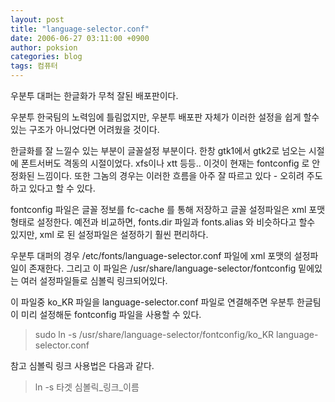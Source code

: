 ```yaml
---
layout: post
title: "language-selector.conf"
date: 2006-06-27 03:11:00 +0900
author: poksion
categories: blog
tags: 컴퓨터
---
```


우분투 대퍼는 한글화가 무척 잘된 배포판이다.

우분투 한국팀의 노력임에 틀림없지만, 우분투 배포판 자체가 이러한 설정을 쉽게 할수 있는 구조가 아니었다면 어려웠을 것이다.

한글화를 잘 느낄수 있는 부분이 글꼴설정 부분이다. 한창 gtk1에서 gtk2로 넘오는 시절에 폰트서버도 격동의 시절이었다. xfs이나 xtt 등등.. 이것이 현재는 fontconfig 로 안정화된 느낌이다. 또한 그놈의 경우는 이러한 흐름을 아주 잘 따르고 있다 - 오히려 주도하고 있다고 할 수 있다.

fontconfig 파일은 글꼴 정보를 fc-cache 를 통해 저장하고 글꼴 설정파일은 xml 포맷 형태로 설정한다. 예전과 비교하면, fonts.dir 파일과 fonts.alias 와 비슷하다고 할수 있지만, xml 로 된 설정파일은 설정하기 훨씬 편리하다.

우분투 대퍼의 경우 /etc/fonts/language-selector.conf 파일에 xml 포맷의 설정파일이 존재한다. 그리고 이 파일은 /usr/share/language-selector/fontconfig 밑에있는 여러 설정파일들로 심볼릭 링크되어있다.

이 파일중 ko_KR 파일을 language-selector.conf 파일로 연결해주면 우분투 한글팀이 미리 설정해둔 fontconfig 파일을 사용할 수 있다.

> sudo ln -s /usr/share/language-selector/fontconfig/ko_KR language-selector.conf

참고 심볼릭 링크 사용법은 다음과 같다.

> ln -s 타겟 심볼릭_링크_이름

